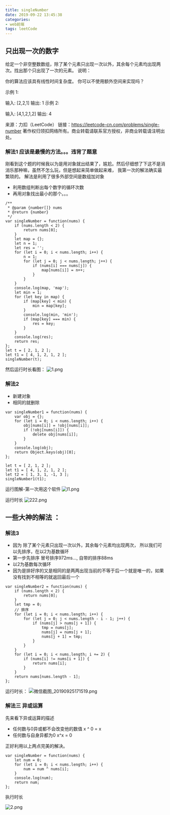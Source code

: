 ```yaml
---
title: singleNumber
date: 2019-09-22 13:45:38
categories: 
- web前端
tags: leetCode
---
```

## 只出现一次的数字
给定一个非空整数数组，除了某个元素只出现一次以外，其余每个元素均出现两次。找出那个只出现了一次的元素。
说明：

你的算法应该具有线性时间复杂度。 你可以不使用额外空间来实现吗？

示例 1:

输入: [2,2,1]
输出: 1
示例 2:

输入: [4,1,2,1,2]
输出: 4

来源：力扣（LeetCode）
链接：https://leetcode-cn.com/problems/single-number
著作权归领扣网络所有。商业转载请联系官方授权，非商业转载请注明出处。

### 解法1 应该是最慢的方法。。。违背了题意

刚看到这个题的时候我以为是用对象就出结果了，尴尬。然后仔细想了下这不是消消乐那种嘛，虽然不怎么玩，但是想起来简单做起来难， 我第一次的解法确实最繁琐的。
解法是利用了很多外部空间是数组加对象
- 利用数组判断出每个数字的循环次数
- 再用对象找出最小的那个。。。
```
/**
 * @param {number[]} nums
 * @return {number}
 */
var singleNumber = function(nums) {
	if (nums.length < 2) {
		return nums[0];
	}
	let map = {};
	let n = 1;
	let res = '';
	for (let i = 0; i < nums.length; i++) {
		n = 1;
		for (let j = 0; j < nums.length; j++) {
			if (nums[i] === nums[j]) {
				map[nums[i]] = n++;
			}
		}
	}
	console.log(map, 'map');
	let min = 1;
	for (let key in map) {
		if (map[key] < min) {
			min = map[key];
		}
		console.log(min, 'min');
		if (map[key] === min) {
			res = key;
		}
	}
	console.log(res);
	return res;
};
let t = [ 2, 1, 2 ];
let t1 = [ 4, 1, 2, 1, 2 ];
singleNumber(t);
```
然后运行时长看图：
![1.png](http://ww1.sinaimg.cn/large/006xVFBigy1g78gkzf509j30as0a8aa7.jpg)

### 解法2 

- 新建对象
- 相同的就删除
  

```
var singleNumber1 = function(nums) {
	var obj = {};
	for (let i = 0; i < nums.length; i++) {
		obj[nums[i]] = !obj[nums[i]];
		if (!obj[nums[i]]) {
			delete obj[nums[i]];
		}
	}
	console.log(obj);
	return Object.keys(obj)[0];
};

let t = [ 2, 1, 2 ];
let t1 = [ 4, 1, 2, 1, 2 ];
let t2 = [ 1, 3, 1, -1, 3 ];
singleNumber1(t1);
```

运行图解-第一次用这个软件
![l1.png](http://ww1.sinaimg.cn/large/006xVFBigy1g79oh84oi6j30n2158q6d.jpg)

运行时长
![222.png](http://ww1.sinaimg.cn/large/006xVFBigy1g79ojg56dwj309r06e3yj.jpg)

## 一些大神的解法 ：
### 解法3 
- 因为 除了某个元素只出现一次以外，其余每个元素均出现两次， 所以我们可以先排序，在以2为基数循环  
- 第一步先排序  冒号排序972ms..., 自带的排序88ms
- 以2为基数每次循环
- 因为是排好序的又是相同的是两两出现当前的不等于后一个就是唯一的，如果没有找到不相等的就返回最后一个

```
var singleNumber2 = function(nums) {
	if (nums.length < 2) {
		return nums[0];
	}
	let tmp = 0;
	// 排序
	for (let i = 0; i < nums.length; i++) {
		for (let j = 0; j < nums.length - i - 1; j++) {
			if (nums[j] > nums[j + 1]) {
				tmp = nums[j];
				nums[j] = nums[j + 1];
				nums[j + 1] = tmp;
			}
		}
	}
	for (let i = 0; i < nums.length; i += 2) {
		if (nums[i] != nums[i + 1]) {
			return nums[i];
		}
	}
	return nums[nums.length - 1];
};
```
运行时长：
![微信截图_20190925171519.png](http://ww1.sinaimg.cn/large/006xVFBigy1g7bvvn7ft2j30bm09r3yo.jpg)

### 解法三 异或运算
先来看下异或运算的描述
- 任何数与0异或都不会改变他的数值 x ^ 0 = x
- 任何数与自身异都为0 x^x = 0

正好利用以上两点完美的解决。
```
var singleNumber = function(nums) {
	let num = 0;
	for (let i = 0; i < nums.length; i++) {
		num = num ^ nums[i];
	}
	console.log(num);
	return num;
};
```
执行时长

![2.png](http://ww1.sinaimg.cn/large/006xVFBigy1g7dxgzjpi2j30ap08oaa6.jpg)